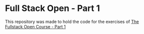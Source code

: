 # Full Stack Open - Part 1 

This repository was made to hold the code for the exercises of [The Fullstack Open Course - Part 1](https://fullstackopen.com/en/part1)
